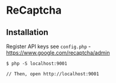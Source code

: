 # ReCaptcha

## Installation

Register API keys see `config.php` - https://www.google.com/recaptcha/admin

```
$ php -S localhost:9001

// Then, open http://localhost:9001
```
